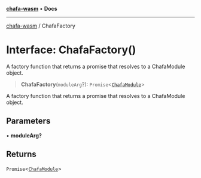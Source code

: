 [**chafa-wasm**](../README.md) • **Docs**

***

[chafa-wasm](../README.md) / ChafaFactory

# Interface: ChafaFactory()

A factory function that returns a promise that resolves to a ChafaModule object.

> **ChafaFactory**(`moduleArg`?): `Promise`\<[`ChafaModule`](ChafaModule.md)\>

A factory function that returns a promise that resolves to a ChafaModule object.

## Parameters

• **moduleArg?**

## Returns

`Promise`\<[`ChafaModule`](ChafaModule.md)\>
